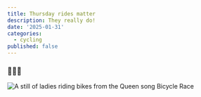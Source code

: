 ```yaml
---
title: Thursday rides matter
description: They really do!
date: '2025-01-31'
categories:
  - cycling
published: false
---
```


### 🚴🏻‍♂️

<img src="/thursday-rides/thursday-rides-matter.jpeg" alt="A still of ladies riding bikes from the Queen song Bicycle Race">
